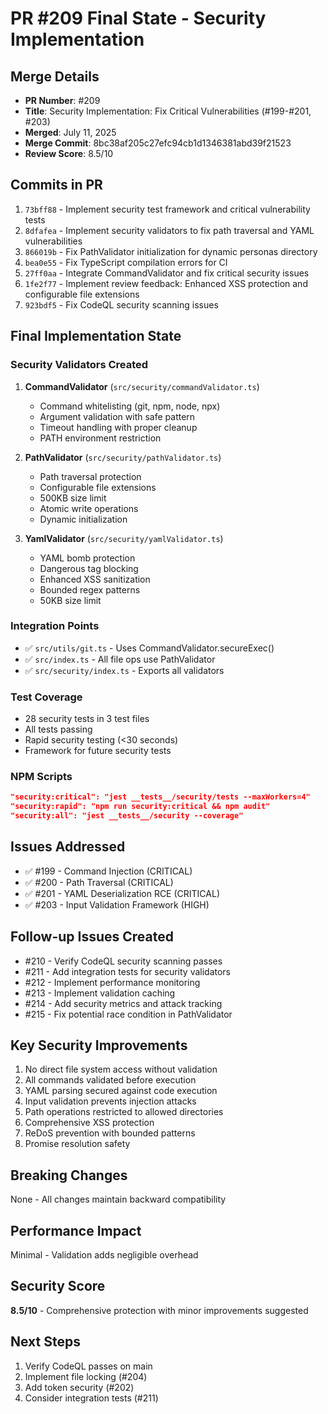 # PR #209 Final State - Security Implementation

## Merge Details
- **PR Number**: #209
- **Title**: Security Implementation: Fix Critical Vulnerabilities (#199-#201, #203)
- **Merged**: July 11, 2025
- **Merge Commit**: 8bc38af205c27efc94cb1d1346381abd39f21523
- **Review Score**: 8.5/10

## Commits in PR
1. `73bff88` - Implement security test framework and critical vulnerability tests
2. `8dfafea` - Implement security validators to fix path traversal and YAML vulnerabilities  
3. `866019b` - Fix PathValidator initialization for dynamic personas directory
4. `bea0e55` - Fix TypeScript compilation errors for CI
5. `27ff0aa` - Integrate CommandValidator and fix critical security issues
6. `1fe2f77` - Implement review feedback: Enhanced XSS protection and configurable file extensions
7. `923bdf5` - Fix CodeQL security scanning issues

## Final Implementation State

### Security Validators Created
1. **CommandValidator** (`src/security/commandValidator.ts`)
   - Command whitelisting (git, npm, node, npx)
   - Argument validation with safe pattern
   - Timeout handling with proper cleanup
   - PATH environment restriction

2. **PathValidator** (`src/security/pathValidator.ts`)
   - Path traversal protection
   - Configurable file extensions
   - 500KB size limit
   - Atomic write operations
   - Dynamic initialization

3. **YamlValidator** (`src/security/yamlValidator.ts`)
   - YAML bomb protection
   - Dangerous tag blocking
   - Enhanced XSS sanitization
   - Bounded regex patterns
   - 50KB size limit

### Integration Points
- ✅ `src/utils/git.ts` - Uses CommandValidator.secureExec()
- ✅ `src/index.ts` - All file ops use PathValidator
- ✅ `src/security/index.ts` - Exports all validators

### Test Coverage
- 28 security tests in 3 test files
- All tests passing
- Rapid security testing (<30 seconds)
- Framework for future security tests

### NPM Scripts
```json
"security:critical": "jest __tests__/security/tests --maxWorkers=4"
"security:rapid": "npm run security:critical && npm audit"
"security:all": "jest __tests__/security --coverage"
```

## Issues Addressed
- ✅ #199 - Command Injection (CRITICAL)
- ✅ #200 - Path Traversal (CRITICAL)
- ✅ #201 - YAML Deserialization RCE (CRITICAL)
- ✅ #203 - Input Validation Framework (HIGH)

## Follow-up Issues Created
- #210 - Verify CodeQL security scanning passes
- #211 - Add integration tests for security validators
- #212 - Implement performance monitoring
- #213 - Implement validation caching
- #214 - Add security metrics and attack tracking
- #215 - Fix potential race condition in PathValidator

## Key Security Improvements
1. No direct file system access without validation
2. All commands validated before execution
3. YAML parsing secured against code execution
4. Input validation prevents injection attacks
5. Path operations restricted to allowed directories
6. Comprehensive XSS protection
7. ReDoS prevention with bounded patterns
8. Promise resolution safety

## Breaking Changes
None - All changes maintain backward compatibility

## Performance Impact
Minimal - Validation adds negligible overhead

## Security Score
**8.5/10** - Comprehensive protection with minor improvements suggested

## Next Steps
1. Verify CodeQL passes on main
2. Implement file locking (#204)
3. Add token security (#202)
4. Consider integration tests (#211)